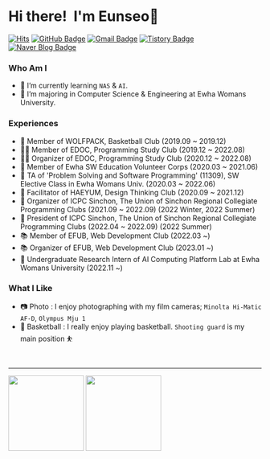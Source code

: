 <h1 align="left">Hi there!&nbsp I'm Eunseo🌻 </h2>

[![Hits](https://hits.seeyoufarm.com/api/count/incr/badge.svg?url=https%3A%2F%2Fgithub.com%2Feunseo22mv&count_bg=%2379C83D&title_bg=%23555555&icon=&icon_color=%23E7E7E7&title=hits&edge_flat=false)](https://hits.seeyoufarm.com)
[![GitHub Badge](https://img.shields.io/badge/GitHub-181717?style=flat&logo=GitHub&logoColor=White)](https://github.com/eunseo22mv)
[![Gmail Badge](https://img.shields.io/badge/Gmail-D14836?style=flat&logo=Gmail&logoColor=white)](mailto:1086silver@gmail.com) 
[![Tistory Badge](https://img.shields.io/badge/Tech%20Blog-555263?style=flat&logoColor=white)](https://eunseo22mv.tistory.com/)
[![Naver Blog Badge](https://img.shields.io/badge/Daily%20Blog-1eb031?style=flat&logo=Naver&logoColor=white)](https://blog.naver.com/silver4550) 


### Who Am I


- 🌱 I’m currently learning `NAS` & `AI`.
- 🥇 I’m majoring in Computer Science & Engineering at Ewha Womans University.


### Experiences

- 🏀 Member of WOLFPACK, Basketball Club (2019.09 ~ 2019.12)
- 👨‍💻 Member of EDOC, Programming Study Club (2019.12 ~ 2022.08)
- 👨‍💻 Organizer of EDOC, Programming Study Club (2020.12 ~ 2022.08)
- 📗 Member of Ewha SW Education Volunteer Corps (2020.03 ~ 2021.06) 
- 📝 TA of 'Problem Solving and Software Programming' (11309), SW Elective Class in Ewha Womans Univ. (2020.03 ~ 2022.06)
- 🎯 Facilitator of HAEYUM, Design Thinking Club (2020.09 ~ 2021.12)
- 🌳 Organizer of ICPC Sinchon, The Union of Sinchon Regional Collegiate Programming Clubs (2021.09 ~ 2022.09) (2022 Winter, 2022 Summer)
- 🌳 President of ICPC Sinchon, The Union of Sinchon Regional Collegiate Programming Clubs (2022.04 ~ 2022.09) (2022 Summer)
- 📚 Member of EFUB, Web Development Club (2022.03 ~)
- 📚 Organizer of EFUB, Web Development Club (2023.01 ~)
- 🥼 Undergraduate Research Intern of AI Computing Platform Lab at Ewha Womans University (2022.11 ~)



### What I Like

- 📷 Photo : I enjoy photographing with my film cameras; `Minolta Hi-Matic AF-D`, `Olympus Mju 1`
- 🏀 Basketball : I really enjoy playing basketball.  `Shooting guard` is my main position ⛹

<br>

<hr>
<img src="http://mazassumnida.wtf/api/generate_badge?boj=silver4550" height="150">
<img src="https://github-readme-stats.vercel.app/api?username=eunseo22mv&theme=graywhite" height="150">

